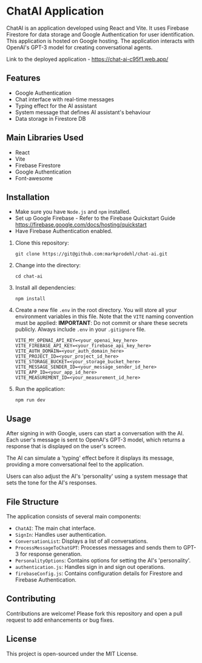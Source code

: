 # ChatAI Application

ChatAI is an application developed using React and Vite. It uses Firebase Firestore for data storage and Google Authentication for user identification. This application is hosted on Google hosting. The application interacts with OpenAI's GPT-3 model for creating conversational agents.

Link to the deployed application - https://chat-ai-c95f1.web.app/

## Features

- Google Authentication
- Chat interface with real-time messages
- Typing effect for the AI assistant
- System message that defines AI assistant's behaviour
- Data storage in Firestore DB

## Main Libraries Used

- React
- Vite
- Firebase Firestore
- Google Authentication
- Font-awesome

## Installation

- Make sure you have `Node.js` and `npm` installed.
- Set up Google Firebase - Refer to the Firebase Quickstart Guide https://firebase.google.com/docs/hosting/quickstart
- Have Firebase Authentication enabled.

1. Clone this repository:

    ```
    git clone https://git@github.com:markprodehl/chat-ai.git
    ```

2. Change into the directory:

    ```
    cd chat-ai
    ```

3. Install all dependencies:

    ```
    npm install
    ```

4. Create a new file `.env` in the root directory. You will store all your environment variables in this file. Note that the `VITE` naming convention must be applied:
**IMPORTANT**: Do not commit or share these secrets publicly. Always include `.env` in your `.gitignore` file.

    ```
    VITE_MY_OPENAI_API_KEY=<your_openai_key_here>
    VITE_FIREBASE_API_KEY=<your_firebase_api_key_here>
    VITE_AUTH_DOMAIN=<your_auth_domain_here>
    VITE_PROJECT_ID=<your_project_id_here>
    VITE_STORAGE_BUCKET=<your_storage_bucket_here>
    VITE_MESSAGE_SENDER_ID=<your_message_sender_id_here>
    VITE_APP_ID=<your_app_id_here>
    VITE_MEASUREMENT_ID=<your_measurement_id_here>

    ```

5. Run the application:

    ```
    npm run dev
    ```

## Usage

After signing in with Google, users can start a conversation with the AI. Each user's message is sent to OpenAI's GPT-3 model, which returns a response that is displayed on the user's screen.

The AI can simulate a 'typing' effect before it displays its message, providing a more conversational feel to the application.

Users can also adjust the AI's 'personality' using a system message that sets the tone for the AI's responses.

## File Structure

The application consists of several main components:

- `ChatAI`: The main chat interface.
- `SignIn`: Handles user authentication.
- `ConversationList`: Displays a list of all conversations.
- `ProcessMessageToChatGPT`: Processes messages and sends them to GPT-3 for response generation.
- `PersonalityOptions`: Contains options for setting the AI's 'personality'.
- `authentication.js`: Handles sign in and sign out operations.
- `firebaseConfig.js`: Contains configuration details for Firestore and Firebase Authentication.

## Contributing

Contributions are welcome! Please fork this repository and open a pull request to add enhancements or bug fixes.

## License

This project is open-sourced under the MIT License.

